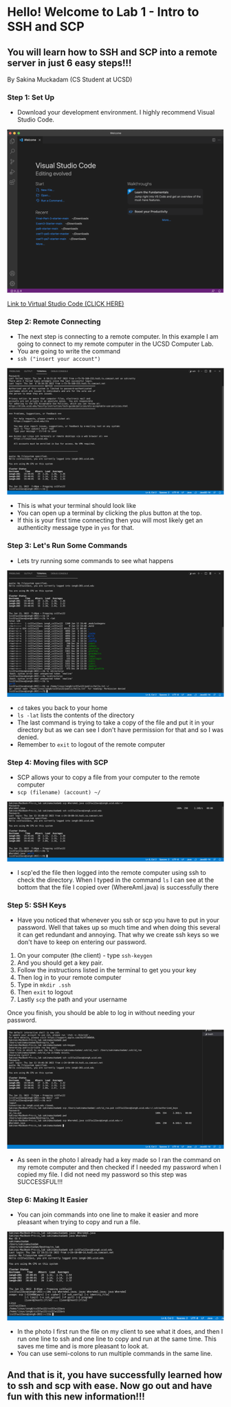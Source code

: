 # Hello! Welcome to Lab 1 - Intro to SSH and SCP

## You will learn how to SSH and SCP into a remote server in just 6 easy steps!!! 

By Sakina Muckadam (CS Student at UCSD)



### Step 1: Set Up
- Download your development environment. I highly recommend Visual Studio Code. 

![Step 1: Visual Studio Code](Step1.png)

[Link to Virtual Studio Code (CLICK HERE)](https://code.visualstudio.com/)

### Step 2: Remote Connecting
- The next step is connecting to a remote computer. In this example I am going to connect to my remote computer in the UCSD Computer Lab.
- You are going to write the command
-  `ssh ("insert your account")`

![Step 2: SSH](Step2.png)   

- This is what your terminal should look like
- You can open up a terminal by clicking the plus button at the top.
- If this is your first time connecting then you will most likely get an authenticity message type in `yes` for that.

### Step 3: Let's Run Some Commands
- Lets try running some commands to see what happens

![Step 3: Commands](Step3.png)

- `cd` takes you back to your home
- `ls -lat` lists the contents of the directory
- The last command is trying to take a copy of the file and put it in your directory but as we can see I don't have permission for that and so I was denied.
- Remember to `exit` to logout of the remote computer

### Step 4: Moving files with SCP

- SCP allows your to copy a file from your computer to the remote computer
- `scp (filename) (account) ~/`

![Step 4: SCP](Step4.png)

- I scp'ed the file then logged into the remote computer using ssh to check the directory. When I typed in the command `ls` I can see at the bottom that the file I copied over (WhereAmI.java) is successfully there

### Step 5: SSH Keys

- Have you noticed that whenever you ssh or scp you have to put in your password. Well that takes up so much time and when doing this several it can get redundant and annoying. That why we create ssh keys so we don't have to keep on entering our password.
1. On your computer (the client) - type `ssh-keygen`
2. And you should get a key pair.
3. Follow the instructions listed in the terminal to get you your key
4. Then log in to your remote computer
5. Type in  `mkdir .ssh`
6. Then `exit` to logout
7. Lastly `scp` the path and your username

Once you finish, you should be able to log in without needing your password.

![Step 5: Keys](Step5.png)

- As seen in the photo I already had a key made so I ran the command on my remote computer and then checked if I needed my password when I copied my file. I did not need my password so this step was SUCCESSFUL!!!

### Step 6: Making It Easier
- You can join commands into one line to make it easier and more pleasant when trying to copy and run a file.

![Step 6: Making it Easy](Step6.png)

- In the photo I first run the file on my client to see what it does, and then I run one line to ssh and one line to copy and run at the same time. This saves me time and is more pleasant to look at. 
- You can use semi-colons to run multiple commands in the same line. 

## And that is it, you have successfully learned how to ssh and scp with ease. Now go out and have fun with this new information!!!